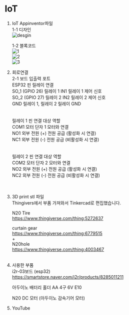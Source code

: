 # IoT
1. IoT Appinventor파일<br/>
   1-1 디자인<br/>![desgin](https://github.com/user-attachments/assets/b884f909-b21b-43f6-b2ec-2f3f2286fbf8)

   
   1-2 블록코드<br/>
   ![1](https://github.com/user-attachments/assets/424fb102-8248-4458-834e-0f3edb25036f)<br/>
   ![2](https://github.com/user-attachments/assets/759c899e-af6f-4dba-b051-ac1f0f969aa2)<br/>
   ![3](https://github.com/user-attachments/assets/2cb0de7c-ec1d-4fde-adbe-f63b04b1d9a7)<br/>


2. 회로연결<br/>
   2-1 보드 입출력 포트<br/>
       ESP32 핀	릴레이	연결<br/>
       SO_1 (GPIO 26)	릴레이 1 IN1	릴레이 1 제어 신호<br/>
       SO_2 (GPIO 27)	릴레이 2 IN2	릴레이 2 제어 신호<br/>
       GND	릴레이 1, 릴레이 2	릴레이 GND<br/>
       <br/>
       <br/>
       릴레이 1 핀	연결 대상	역할<br/>
       COM1	모터 단자 1	모터와 연결<br/>
       NO1	외부 전원 (+)	전원 공급 (활성화 시 연결)<br/>
       NC1	외부 전원 (-)	전원 공급 (비활성화 시 연결)<br/>
       <br/>
       <br/>
       릴레이 2 핀	연결 대상	역할<br/>
       COM2	모터 단자 2	모터와 연결<br/>
       NO2	외부 전원 (+)	전원 공급 (활성화 시 연결)<br/>
       NC2	외부 전원 (-)	전원 공급 (비활성화 시 연결)<br/>
       <br/>
       <br/>
   
4. 3D print stl 파일<br/>
   Thingivers에서 부품 가져와서 Tinkercad로 편집했습니다.
   
   N20 Tire<br/>
   https://www.thingiverse.com/thing:5272637

   curtain gear<br/>
   https://www.thingiverse.com/thing:6779515<br/>
   +<br/>
   N20hole<br/>
   https://www.thingiverse.com/thing:4003467<br/>
   <br/>
6. 사용한 부품<br/>
   i2r-03보드 (esp32)<br/>
   https://smartstore.naver.com/i2r/products/8285011211

   아두이노 배터리 홀더 AA 4구 6V E10

   N20 DC 모터 (아두이노 감속기어 모터)

7. YouTube<br/>
   
